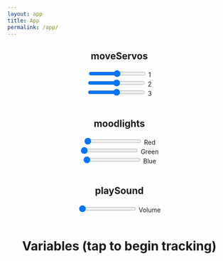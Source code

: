 ```yaml
---
layout: app
title: App
permalink: /app/
---
```

<script src="app.js"></script>
<center>
<div>

<h2>moveServos</h2>
<input type="range" id="neck" min="0" max="180" value="90" step="5" onchange="setNeck(this.value)"/> 1<br>
<input type="range" id="left"  min="0" max="180" value="90" step="5" onchange="setLeft(this.value)"/> 2<br>
<input type="range" id="right" min="0" max="180" value="90" step="5" onchange="setRight(this.value)" /> 3<br>

<br>
<h2>moodlights</h2>
<input type="range" id="red" min="0" max="255" value="0" step="5" onchange="setRed(this.value)"/> Red<br>
<input type="range" id="green"  min="0" max="255" value="0" step="5" onchange="setGreen(this.value)"/> Green<br>
<input type="range" id="blue" min="0" max="255" value="0" step="5" onchange="setBlue(this.value)" /> Blue<br>

<br>
<h2>playSound</h2>
<input type="range" id="sound" min="0" max="255" value="0" step="5" onchange="callFunction(photon, 'playSound', this.value)"/> Volume<br><br>

<div onclick="setInterval(getNoise, 2500);
setInterval(getBrightness, 2500);">
<h1 id="noiselevel">Variables (tap to begin tracking)</h1>
<h1 id="brightnesslevel">  </h1>
</div>


<!-- LCD -->
<!-- <input type="text" name="lcdtext" id="lcdtextbox">
<input type="button" value="Submit" onclick='lcdPrint(document.getElementById("lcdtextbox").value)'> -->


</div>
</center>
